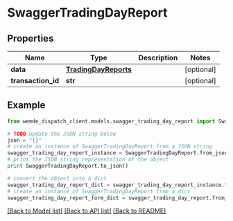 # SwaggerTradingDayReport


## Properties

Name | Type | Description | Notes
------------ | ------------- | ------------- | -------------
**data** | [**TradingDayReports**](TradingDayReports.md) |  | [optional] 
**transaction_id** | **str** |  | [optional] 

## Example

```python
from wemde_dispatch_client.models.swagger_trading_day_report import SwaggerTradingDayReport

# TODO update the JSON string below
json = "{}"
# create an instance of SwaggerTradingDayReport from a JSON string
swagger_trading_day_report_instance = SwaggerTradingDayReport.from_json(json)
# print the JSON string representation of the object
print SwaggerTradingDayReport.to_json()

# convert the object into a dict
swagger_trading_day_report_dict = swagger_trading_day_report_instance.to_dict()
# create an instance of SwaggerTradingDayReport from a dict
swagger_trading_day_report_form_dict = swagger_trading_day_report.from_dict(swagger_trading_day_report_dict)
```
[[Back to Model list]](../README.md#documentation-for-models) [[Back to API list]](../README.md#documentation-for-api-endpoints) [[Back to README]](../README.md)


